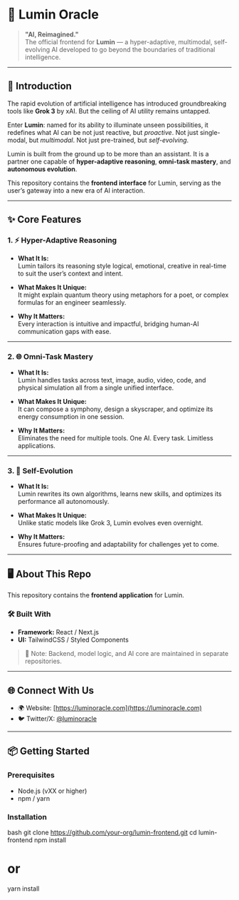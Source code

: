 # 🌟 Lumin Oracle

> **"AI, Reimagined."**  
> The official frontend for **Lumin** — a hyper-adaptive, multimodal, self-evolving AI developed to go beyond the boundaries of traditional intelligence.

---

## 🚀 Introduction

The rapid evolution of artificial intelligence has introduced groundbreaking tools like **Grok 3** by xAI. But the ceiling of AI utility remains untapped.

Enter **Lumin**: named for its ability to illuminate unseen possibilities, it redefines what AI can be not just reactive, but *proactive*. Not just single-modal, but *multimodal*. Not just pre-trained, but *self-evolving*.

Lumin is built from the ground up to be more than an assistant. It is a partner one capable of **hyper-adaptive reasoning**, **omni-task mastery**, and **autonomous evolution**.

This repository contains the **frontend interface** for Lumin, serving as the user’s gateway into a new era of AI interaction.

---

## ✨ Core Features

### 1. ⚡ Hyper-Adaptive Reasoning

- **What It Is:**  
  Lumin tailors its reasoning style logical, emotional, creative in real-time to suit the user’s context and intent.
  
- **What Makes It Unique:**  
  It might explain quantum theory using metaphors for a poet, or complex formulas for an engineer seamlessly.

- **Why It Matters:**  
  Every interaction is intuitive and impactful, bridging human-AI communication gaps with ease.

---

### 2. 🌐 Omni-Task Mastery

- **What It Is:**  
  Lumin handles tasks across text, image, audio, video, code, and physical simulation all from a single unified interface.

- **What Makes It Unique:**  
  It can compose a symphony, design a skyscraper, and optimize its energy consumption in one session.

- **Why It Matters:**  
  Eliminates the need for multiple tools. One AI. Every task. Limitless applications.

---

### 3. 🔁 Self-Evolution

- **What It Is:**  
  Lumin rewrites its own algorithms, learns new skills, and optimizes its performance all autonomously.

- **What Makes It Unique:**  
  Unlike static models like Grok 3, Lumin evolves even overnight.

- **Why It Matters:**  
  Ensures future-proofing and adaptability for challenges yet to come.

---

## 🖥️ About This Repo

This repository contains the **frontend application** for Lumin.

### 🛠 Built With

- **Framework:** React / Next.js
- **UI:** TailwindCSS / Styled Components

> 📌 Note: Backend, model logic, and AI core are maintained in separate repositories.

---

## 🌐 Connect With Us

- 🌍 Website: [https://luminoracle.com](https://luminoracle.com)  
- 🐦 Twitter/X: [@luminoracle](https://x.com/luminoracle)

---

## 📦 Getting Started

### Prerequisites

- Node.js (vXX or higher)
- npm / yarn

### Installation

bash
git clone https://github.com/your-org/lumin-frontend.git
cd lumin-frontend
npm install
# or
yarn install
